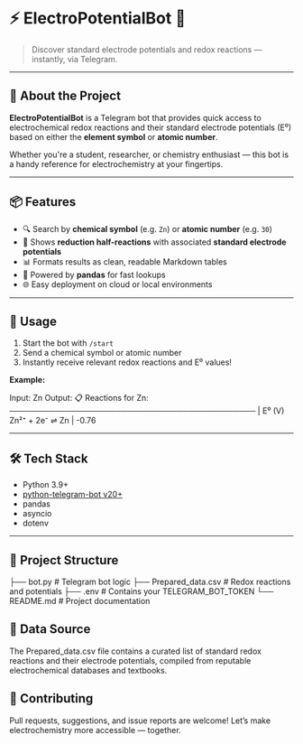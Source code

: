 # ⚡ ElectroPotentialBot 🤖  
> Discover standard electrode potentials and redox reactions — instantly, via Telegram.

---

## 🌟 About the Project

**ElectroPotentialBot** is a Telegram bot that provides quick access to electrochemical redox reactions and their standard electrode potentials (E⁰) based on either the **element symbol** or **atomic number**.

Whether you're a student, researcher, or chemistry enthusiast — this bot is a handy reference for electrochemistry at your fingertips.

---

## 📦 Features

- 🔍 Search by **chemical symbol** (e.g. `Zn`) or **atomic number** (e.g. `30`)
- 🧪 Shows **reduction half-reactions** with associated **standard electrode potentials**
- 📊 Formats results as clean, readable Markdown tables
- 🔁 Powered by **pandas** for fast lookups
- 🌐 Easy deployment on cloud or local environments

---

## 🚀 Usage

1. Start the bot with `/start`
2. Send a chemical symbol or atomic number
3. Instantly receive relevant redox reactions and E⁰ values!

**Example:**

Input: Zn
Output:
📋 Reactions for Zn:
──────────────────────────────────────────── | E⁰ (V)
Zn²⁺ + 2e⁻ ⇌ Zn | -0.76


---

## 🛠️ Tech Stack

- Python 3.9+
- [python-telegram-bot v20+](https://github.com/python-telegram-bot/python-telegram-bot)
- pandas
- asyncio
- dotenv

---

## 📁 Project Structure

├── bot.py # Telegram bot logic
├── Prepared_data.csv # Redox reactions and potentials
├── .env # Contains your TELEGRAM_BOT_TOKEN
└── README.md # Project documentation

## 🧠 Data Source

The Prepared_data.csv file contains a curated list of standard redox reactions and their electrode potentials, compiled from reputable electrochemical databases and textbooks.
## 🤝 Contributing

Pull requests, suggestions, and issue reports are welcome!
Let’s make electrochemistry more accessible — together.
